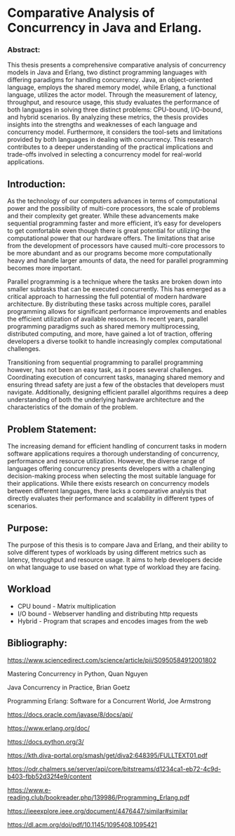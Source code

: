 # Comparative Analysis of Concurrency in Java and Erlang.

### Abstract:
This thesis presents a comprehensive comparative analysis of concurrency models in Java and Erlang, two distinct programming languages with differing paradigms for handling concurrency. Java, an object-oriented language, employs the shared memory model, while Erlang, a functional language, utilizes the actor model. Through the measurement of latency, throughput, and resource usage, this study evaluates the performance of both languages in solving three distinct problems: CPU-bound, I/O-bound, and hybrid scenarios. By analyzing these metrics, the thesis provides insights into the strengths and weaknesses of each language and concurrency model. Furthermore, it considers the tool-sets and limitations provided by both languages in dealing with concurrency. This research contributes to a deeper understanding of the practical implications and trade-offs involved in selecting a concurrency model for real-world applications.
## Introduction:
As the technology of our computers advances in terms of computational power and the possibility of multi-core processors, the scale of problems and their complexity get greater. While these advancements make sequential programming faster and more efficient, it’s easy for developers to get comfortable even though there is great potential for utilizing the computational power that our hardware offers. The limitations that arise from the development of processors have caused multi-core processors to be more abundant and as our programs become more computationally heavy and handle larger amounts of data, the need for parallel programming becomes more important.

Parallel programming is a technique where the tasks are broken down into smaller subtasks that can be executed concurrently. This has emerged as a critical approach to harnessing the full potential of modern hardware architecture. By distributing these tasks across multiple cores, parallel programming allows for significant performance improvements and enables the efficient utilization of available resources. In recent years, parallel programming paradigms such as shared memory multiprocessing, distributed computing, and more, have gained a lot of traction, offering developers a diverse toolkit to handle increasingly complex computational challenges.

Transitioning from sequential programming to parallel programming however, has not been an easy task, as it poses several challenges. Coordinating execution of concurrent tasks, managing shared memory and ensuring thread safety are just a few of the obstacles that developers must navigate. Additionally, designing efficient parallel algorithms requires a deep understanding of both the underlying hardware architecture and the characteristics of the domain of the problem.
## Problem Statement:
The increasing demand for efficient handling of concurrent tasks in modern software applications requires a thorough understanding of concurrency, performance and resource utilization. However, the diverse range of languages offering concurrency presents developers with a challenging decision-making process when selecting the most suitable language for their applications. While there exists research on concurrency models between different languages, there lacks a comparative analysis that directly evaluates their performance and scalability in different types of scenarios.

## Purpose:
The purpose of this thesis is to compare Java and Erlang, and their ability to solve different types of workloads by using different metrics such as latency, throughput and resource usage. It aims to help developers decide on what language to use based on what type of workload they are facing. 

## Workload

- CPU bound - Matrix multiplication
- I/O bound - Webserver handling and distributing http requests
- Hybrid - Program that scrapes and encodes images from the web 

## Bibliography:
https://www.sciencedirect.com/science/article/pii/S0950584912001802

Mastering Concurrency in Python, Quan Nguyen

Java Concurrency in Practice, Brian Goetz

Programming Erlang: Software for a Concurrent World, Joe Armstrong

https://docs.oracle.com/javase/8/docs/api/

https://www.erlang.org/doc/

https://docs.python.org/3/

https://kth.diva-portal.org/smash/get/diva2:648395/FULLTEXT01.pdf

https://odr.chalmers.se/server/api/core/bitstreams/d1234ca1-eb72-4c9d-b403-fbb52d32f4e9/content

https://www.e-reading.club/bookreader.php/139986/Programming_Erlang.pdf

https://ieeexplore.ieee.org/document/4476447/similar#similar

https://dl.acm.org/doi/pdf/10.1145/1095408.1095421




